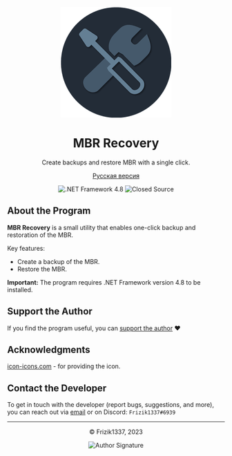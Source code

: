 <div align="center">
  <img src="https://raw.githubusercontent.com/frizik1337/MBR-Recovery/main/img/MBR%20Recovery.png" alt="MBR Recovery">
  <h1>MBR Recovery</h1>
  <p>Create backups and restore MBR with a single click.</p>
  
  <a href="README.ru.md">Русская версия</a>
</div>

<div align="center">
  <img src="https://img.shields.io/badge/.NET%20Framework-4.8-brightgreen" alt=".NET Framework 4.8">
  <img src="https://img.shields.io/badge/Code%20Status-Closed-brightred" alt="Closed Source">
</div>

## About the Program

**MBR Recovery** is a small utility that enables one-click backup and restoration of the MBR.

Key features:
- Create a backup of the MBR.
- Restore the MBR.

**Important:** The program requires .NET Framework version 4.8 to be installed.

## Support the Author

If you find the program useful, you can [support the author](https://www.donationalerts.com/r/frizik1337d) ❤️

## Acknowledgments

[icon-icons.com](https://icon-icons.com/ru/%D0%B7%D0%BD%D0%B0%D1%87%D0%BE%D0%BA/%D0%BE%D1%84%D0%B8%D1%81-%D1%80%D0%B5%D0%BC%D0%BE%D0%BD%D1%82-%D0%B8%D0%BD%D1%81%D1%82%D1%80%D1%83%D0%BC%D0%B5%D0%BD%D1%82-%D0%BE%D1%82%D0%B2%D0%B5%D1%80%D1%82%D0%BA%D0%B8-%D0%B8%D0%BD%D1%81%D1%82%D1%80%D1%83%D0%BC%D0%B5%D0%BD%D1%82%D1%8B-%D0%B3%D0%B0%D0%B5%D1%87%D0%BD%D1%8B%D0%B9-%D0%BA%D0%BB%D1%8E%D1%87/107766) - for providing the icon.

## Contact the Developer

To get in touch with the developer (report bugs, suggestions, and more), you can reach out via [email](mailto:frizikcreate@gmail.com) or on Discord: `Frizik1337#6939`

<div align="center">
  <hr>
  <p>&copy; Frizik1337, 2023</p>
  <img src="https://github.com/frizik1337/MBR-Recovery/assets/124034286/557e1e31-38ca-4a4d-b928-64b0c71bc822" alt="Author Signature">
</div>

